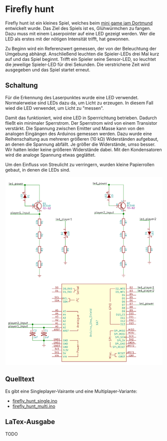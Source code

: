 # Firefly hunt
Firefly hunt ist ein kleines Spiel, welches beim [mini game jam Dortmund](https://game-jam-do.de/) entwickelt wurde. Das Ziel des Spiels ist es, Glühwürmchen zu fangen. Dazu muss mit einem Laserpointer auf eine LED gezeigt werden. Wer die LED als erstes mit der nötigen Intensität trifft, hat gewonnen.

Zu Beginn wird ein Referenzwert gemessen, der von der Beleuchtung der Umgebung abhängt. Anschließend leuchten die Spieler-LEDs drei Mal kurz auf und das Spiel beginnt. Trifft ein Spieler seine Sensor-LED, so leuchtet die jeweilige Spieler-LED für drei Sekunden. Die verstrichene Zeit wird ausgegeben und das Spiel startet erneut.

## Schaltung
Für die Erkennung des Laserpunktes wurde eine LED verwendet. Normalerweise sind LEDs dazu da, um Licht zu erzeugen. In diesem Fall wied die LED verwendet, um Licht zu "messen". 

Damit das funktioniert, wird eine LED in Sperrrichtung betrieben. Dadurch fließt ein minimaler Sperrstrom. Der Sperrstrom wird von einem Transistor verstärkt. Die Spannung zwischen Emitter und Masse kann von den analogen Eingängen des Arduinos gemessen werden. Dazu wurde eine Reihenschaltung aus mehreren größeren (10 kΩ) Widerständen aufgebaut, an denen die Spannung abfällt. Je größer die Widerstände, umso besser. Wir hatten leider keine größeren Widerstände dabei. Mit den Kondensatoren wird die analoge Spannung etwas geglättet.

Um den Einfluss von Streulicht zu verringern, wurden kleine Papierrollen gebaut, in denen die LEDs sind.

![Firefly hunt Schaltung](schaltung/firefly_hunt.png)

## Quelltext
Es gibt eine Singleplayer-Vairante und eine Multiplayer-Variante:
- [firefly_hunt_single.ino](firefly_hunt_single.ino)
- [firefly_hunt_multi.ino](firefly_hunt_multi.ino)

## LaTex-Ausgabe

TODO
